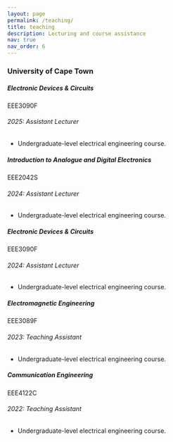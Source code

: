 ```yaml
---
layout: page
permalink: /teaching/
title: teaching
description: Lecturing and course assistance
nav: true
nav_order: 6
---
```


<h3 class="mt-4">University of Cape Town</h3>

<div class="card mt-3">
  <div class="p-3">
    <div class="row">
      <div class="col-sm-10">
        <h5 class="font-weight-bold">Electronic Devices & Circuits</h5>
      </div>
      <div class="col-sm-2 text-left text-sm-right">
        <span class="badge font-weight-bold primary-color-dark text-uppercase align-middle">
            EEE3090F
        </span>
      </div>
    </div>
    <h6 class="font-italic mt-2 mt-sm-0">2025: Assistant Lecturer</h6>
    <ul class="card-text font-weight-light list-group list-group-flush">
      <li class="list-group-item">Undergraduate-level electrical engineering course.</li>
    </ul>
  </div>
</div>

<div class="card mt-3">
  <div class="p-3">
    <div class="row">
      <div class="col-sm-10">
        <h5 class="font-weight-bold">Introduction to Analogue and Digital Electronics</h5>
      </div>
      <div class="col-sm-2 text-left text-sm-right">
        <span class="badge font-weight-bold primary-color-dark text-uppercase align-middle">
            EEE2042S
        </span>
      </div>
    </div>
    <h6 class="font-italic mt-2 mt-sm-0">2024: Assistant Lecturer</h6>
    <ul class="card-text font-weight-light list-group list-group-flush">
      <li class="list-group-item">Undergraduate-level electrical engineering course.</li>
    </ul>
  </div>
</div>

<div class="card mt-3">
  <div class="p-3">
    <div class="row">
      <div class="col-sm-10">
        <h5 class="font-weight-bold">Electronic Devices & Circuits</h5>
      </div>
      <div class="col-sm-2 text-left text-sm-right">
        <span class="badge font-weight-bold primary-color-dark text-uppercase align-middle">
            EEE3090F
        </span>
      </div>
    </div>
    <h6 class="font-italic mt-2 mt-sm-0">2024: Assistant Lecturer</h6>
    <ul class="card-text font-weight-light list-group list-group-flush">
      <li class="list-group-item">Undergraduate-level electrical engineering course.</li>
    </ul>
  </div>
</div>

<div class="card mt-3">
  <div class="p-3">
    <div class="row">
      <div class="col-sm-10">
        <h5 class="font-weight-bold">Electromagnetic Engineering</h5>
      </div>
      <div class="col-sm-2 text-left text-sm-right">
        <span class="badge font-weight-bold primary-color-dark text-uppercase align-middle">
            EEE3089F
        </span>
      </div>
    </div>
    <h6 class="font-italic mt-2 mt-sm-0">2023: Teaching Assistant</h6>
    <ul class="card-text font-weight-light list-group list-group-flush">
      <li class="list-group-item">Undergraduate-level electrical engineering course.</li>
    </ul>
  </div>
</div>

<div class="card mt-3">
  <div class="p-3">
    <div class="row">
      <div class="col-sm-10">
        <h5 class="font-weight-bold">Communication Engineering</h5>
      </div>
      <div class="col-sm-2 text-left text-sm-right">
        <span class="badge font-weight-bold primary-color-dark text-uppercase align-middle">
            EEE4122C
        </span>
      </div>
    </div>
    <h6 class="font-italic mt-2 mt-sm-0">2022: Teaching Assistant</h6>
    <ul class="card-text font-weight-light list-group list-group-flush">
      <li class="list-group-item">Undergraduate-level electrical engineering course.</li>
    </ul>
  </div>
</div>



